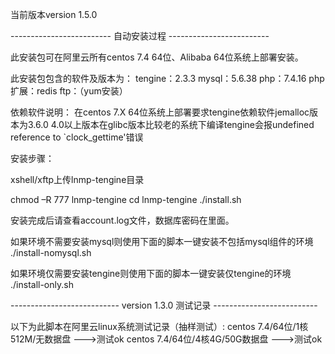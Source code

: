 当前版本version 1.5.0

------------------------- 自动安装过程 -------------------------

此安装包可在阿里云所有centos 7.4 64位、Alibaba 64位系统上部署安装。

此安装包包含的软件及版本为：
tengine：2.3.3
mysql：5.6.38
php：7.4.16
php扩展：redis
ftp：（yum安装）

依赖软件说明：
在centos 7.X 64位系统上部署要求tengine依赖软件jemalloc版本为3.6.0
4.0以上版本在glibc版本比较老的系统下编译tengine会报undefined reference to `clock_gettime'错误

安装步骤：

xshell/xftp上传lnmp-tengine目录

chmod –R 777 lnmp-tengine
cd lnmp-tengine
./install.sh

安装完成后请查看account.log文件，数据库密码在里面。

如果环境不需要安装mysql则使用下面的脚本一键安装不包括mysql组件的环境
./install-nomysql.sh

如果环境仅需要安装tengine则使用下面的脚本一键安装仅tengine的环境
./install-only.sh

--------------------------- version 1.3.0 测试记录 --------------------------

以下为此脚本在阿里云linux系统测试记录（抽样测试）:
centos 7.4/64位/1核512M/无数据盘     --->测试ok
centos 7.4/64位/4核4G/50G数据盘      --->测试ok
